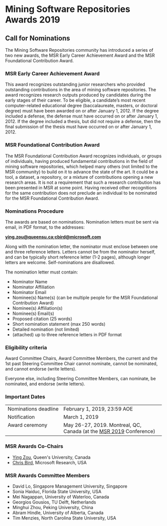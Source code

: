 # Mining Software Repositories Awards 2019

## Call for Nominations 
The Mining Software Repositories community has introduced a series of two new awards, the MSR Early Career Achievement Award and the MSR Foundational Contribution Award. 

### MSR Early Career Achievement Award

This award recognizes outstanding junior researchers who provided outstanding contributions in the area of mining software repositories. The award recognizes research outputs produced by candidates during the early stages of their career. To be eligible, a candidate’s most recent computer-related educational degree (baccalaureate, masters, or doctoral degree) must have been awarded on or after January 1, 2012. If the degree included a defense, the defense must have occurred on or after January 1, 2012. If the degree included a thesis, but did not require a defense, then the final submission of the thesis must have occurred on or after January 1, 2012.

### MSR Foundational Contribution Award
The MSR Foundational Contribution Award recognizes individuals, or groups of individuals, having produced fundamental contributions in the field of mining software repositories, which helped many others (not limited to the MSR community) to build on it to advance the state of the art. It could be a tool, a dataset, a repository, or a mixture of contributions opening a new research areas. It is not a requirement that such a research contribution has been presented in MSR at some point. Having received other recognitions for the same contribution does not preclude an individual to be nominated for the MSR Foundational Contribution Award. 

### Nominations Procedure

The awards are based on nominations. Nomination letters must be sent via email, in PDF format, to the addresses:

<b>ying.zou@queensu.ca;cbird@microsoft.com</b>

Along with the nomination letter, the nominator must enclose between one and three reference letters. Letters cannot be from the nominator herself, and can be typically short reference letter (1-2 pages), although longer letters are welcome. Self-nominations are disallowed. 

The nomination letter must contain: 
* Nominator Name
* Nominator Affiliation
* Nominator Email
* Nominee(s) Name(s) (can be multiple people for the MSR Foundational Contribution Award)
* Nominee(s) Affiliation(s)
* Nominee(s) Email(s)
* Proposed citation (25 words)
* Short nomination statement (max 250 words)
* Detailed nomination (not limited)
* (attached) up to three reference letters in PDF format

### Eligibility criteria

Award Committee Chairs, Award Committee Members, the current and the 1st past Steering Committee Chair cannot nominate, cannot be nominated, and cannot endorse (write letters).

Everyone else, including Steering Committee Members, can nominate, be nominated, and endorse (write letters).

### Important Dates

<table>
 <tr><td valign="top">Nominations&nbsp;deadline </td><td> February 1, 2019, 23:59 AOE </td></tr>
 <tr><td valign="top">Notification         </td><td> March 1, 2019 </td></tr>
 <tr><td valign="top">Award ceremony       </td><td> May 26-27, 2019. Montreal, QC, Canada (at the <a href="https://2019.msrconf.org/">MSR 2019</a> Conference) </td></tr>
</table>

### MSR Awards Co-Chairs 
 
* <a href="https://www.ece.queensu.ca/people/Y-Zou/">Ying Zou</a>, Queen's University, Canada
* <a href="http://www.cabird.com">Chris Bird</a>, Microsoft Research, USA

### MSR Awards Committee Members 

* David Lo, Singapore Management University, Singapore
* Sonia Haiduc, Florida State University, USA
* Mei Nagappan, University of Waterloo, Canada
* Georgios Gousios, TU Delft, Netherlands
* Minghui Zhou, Peking University, China
* Abram Hindle, University of Alberta, Canada
* Tim Menzies, North Carolina State University, USA
